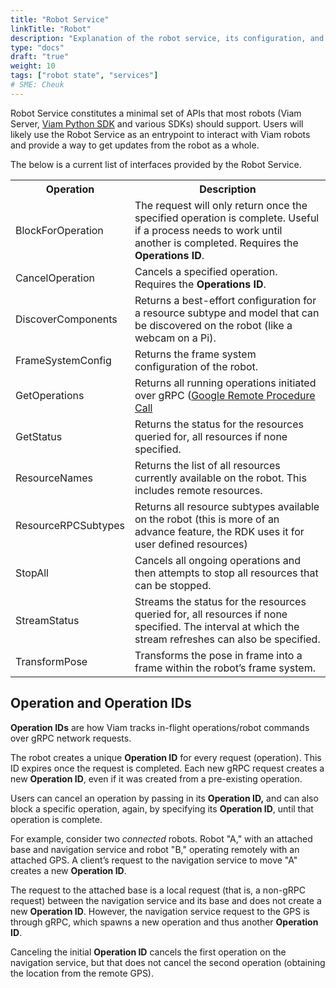 ```yaml
---
title: "Robot Service"
linkTitle: "Robot"
description: "Explanation of the robot service, its configuration, and its functionality."
type: "docs"
draft: "true"
weight: 10
tags: ["robot state", "services"]
# SME: Cheuk
---
```

Robot Service constitutes a minimal set of APIs that most robots (Viam Server, [Viam Python SDK](https://python.viam.dev/) and various SDKs) should support.
Users will likely use the Robot Service as an entrypoint to interact with Viam robots and provide a way to get updates from the robot as a whole.

The below is a current list of interfaces provided by the Robot Service.

<table>
<tr><th>Operation</th><th>Description</th></tr>
    <tr>
        <td>BlockForOperation</td>
        <td>The request will only return once the specified operation is complete.
        Useful if a process needs to work until another is completed.
        Requires the <strong>Operations ID</strong>.</td>
    </tr>
    <tr>
        <td>CancelOperation</td>
        <td>Cancels a specified operation.
        Requires the <strong>Operations ID</strong>.</td>
    </tr>
    <tr>
        <td>DiscoverComponents</td>
        <td>Returns a best-effort configuration for a resource subtype and model that can be discovered on the robot (like a webcam on a Pi).</td>
    </tr>
    <tr>
        <td>FrameSystemConfig</td>
        <td>Returns the frame system configuration of the robot.</td>
    </tr>
    <tr>
        <td>GetOperations</td>
        <td>Returns all running operations initiated over gRPC (<a href="https://en.wikipedia.org/wiki/GRPC" target="_blank">Google Remote Procedure Call</a></td>
    </tr>
    <tr>
        <td>GetStatus</td>
        <td>Returns the status for the resources queried for, all resources if none specified.</td>
    </tr>
    <tr>
        <td>ResourceNames</td>
        <td>Returns the list of all resources currently available on the robot.
        This includes remote resources.</td>
    </tr>
    <tr>
        <td>ResourceRPCSubtypes</td>
        <td>Returns all resource subtypes available on the robot (this is more of an advance feature, the RDK uses it for user defined resources)</td>
    </tr>
    <tr>
        <td>StopAll</td>
        <td>Cancels all ongoing operations and then attempts to stop all resources that can be stopped.</td>
    </tr>
    <tr>
        <td>StreamStatus</td>
        <td>Streams the status for the resources queried for, all resources if none specified.
        The interval at which the stream refreshes can also be specified.</td>
    </tr>
    <tr>
        <td>TransformPose</td>
        <td>Transforms the pose in frame into a frame within the robot’s frame system.</td>
    </tr>
</table>

## Operation and Operation IDs

**Operation IDs** are how Viam tracks in-flight operations/robot commands over gRPC network requests.

The robot creates a unique **Operation ID** for every request (operation).
This ID expires once the request is completed.
Each new gRPC request creates a new **Operation ID**, even if it was created from a pre-existing operation.

Users can cancel an operation by passing in its **Operation ID,** and can also block a specific operation, again, by specifying its **Operation ID**, until that operation is complete.

For example, consider two _connected_ robots. Robot "A," with an attached base and navigation service and robot "B," operating remotely with an attached GPS.
A client’s request to the navigation service to move "A" creates a new **Operation ID**.

The request to the attached base is a local request (that is, a non-gRPC request) between the navigation service and its base and does not create a new **Operation ID**.
However, the navigation service request to the GPS is through gRPC, which spawns a new operation and thus another **Operation ID**.

Canceling the initial **Operation ID** cancels the first operation on the navigation service, but that does not cancel the second operation (obtaining the location from the remote GPS).
